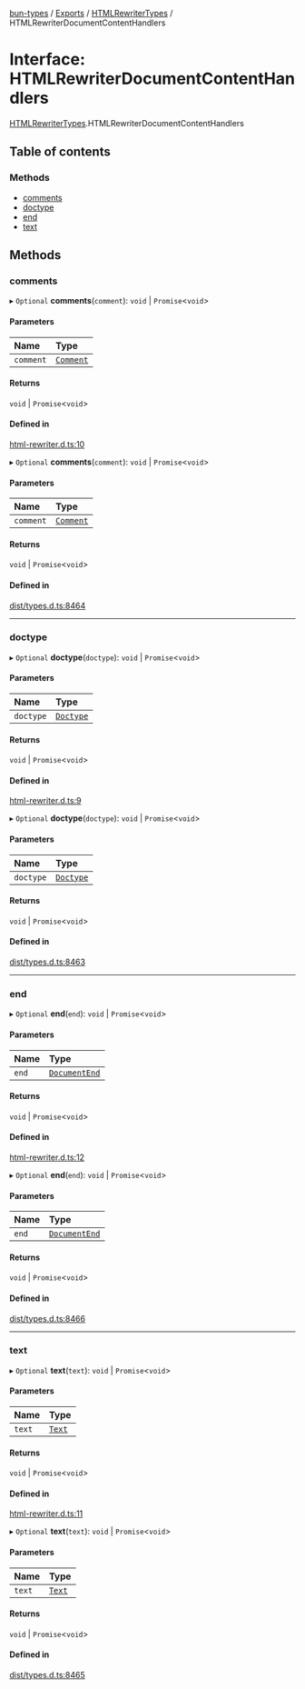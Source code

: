 [bun-types](../README.md) / [Exports](../modules.md) / [HTMLRewriterTypes](../modules/HTMLRewriterTypes.md) / HTMLRewriterDocumentContentHandlers

# Interface: HTMLRewriterDocumentContentHandlers

[HTMLRewriterTypes](../modules/HTMLRewriterTypes.md).HTMLRewriterDocumentContentHandlers

## Table of contents

### Methods

- [comments](HTMLRewriterTypes.HTMLRewriterDocumentContentHandlers.md#comments)
- [doctype](HTMLRewriterTypes.HTMLRewriterDocumentContentHandlers.md#doctype)
- [end](HTMLRewriterTypes.HTMLRewriterDocumentContentHandlers.md#end)
- [text](HTMLRewriterTypes.HTMLRewriterDocumentContentHandlers.md#text)

## Methods

### comments

▸ `Optional` **comments**(`comment`): `void` \| `Promise`<`void`\>

#### Parameters

| Name | Type |
| :------ | :------ |
| `comment` | [`Comment`](HTMLRewriterTypes.Comment.md) |

#### Returns

`void` \| `Promise`<`void`\>

#### Defined in

[html-rewriter.d.ts:10](https://github.com/valgaze/bun-types/blob/5e53f27/html-rewriter.d.ts#L10)

▸ `Optional` **comments**(`comment`): `void` \| `Promise`<`void`\>

#### Parameters

| Name | Type |
| :------ | :------ |
| `comment` | [`Comment`](HTMLRewriterTypes.Comment.md) |

#### Returns

`void` \| `Promise`<`void`\>

#### Defined in

[dist/types.d.ts:8464](https://github.com/valgaze/bun-types/blob/5e53f27/dist/types.d.ts#L8464)

___

### doctype

▸ `Optional` **doctype**(`doctype`): `void` \| `Promise`<`void`\>

#### Parameters

| Name | Type |
| :------ | :------ |
| `doctype` | [`Doctype`](HTMLRewriterTypes.Doctype.md) |

#### Returns

`void` \| `Promise`<`void`\>

#### Defined in

[html-rewriter.d.ts:9](https://github.com/valgaze/bun-types/blob/5e53f27/html-rewriter.d.ts#L9)

▸ `Optional` **doctype**(`doctype`): `void` \| `Promise`<`void`\>

#### Parameters

| Name | Type |
| :------ | :------ |
| `doctype` | [`Doctype`](HTMLRewriterTypes.Doctype.md) |

#### Returns

`void` \| `Promise`<`void`\>

#### Defined in

[dist/types.d.ts:8463](https://github.com/valgaze/bun-types/blob/5e53f27/dist/types.d.ts#L8463)

___

### end

▸ `Optional` **end**(`end`): `void` \| `Promise`<`void`\>

#### Parameters

| Name | Type |
| :------ | :------ |
| `end` | [`DocumentEnd`](HTMLRewriterTypes.DocumentEnd.md) |

#### Returns

`void` \| `Promise`<`void`\>

#### Defined in

[html-rewriter.d.ts:12](https://github.com/valgaze/bun-types/blob/5e53f27/html-rewriter.d.ts#L12)

▸ `Optional` **end**(`end`): `void` \| `Promise`<`void`\>

#### Parameters

| Name | Type |
| :------ | :------ |
| `end` | [`DocumentEnd`](HTMLRewriterTypes.DocumentEnd.md) |

#### Returns

`void` \| `Promise`<`void`\>

#### Defined in

[dist/types.d.ts:8466](https://github.com/valgaze/bun-types/blob/5e53f27/dist/types.d.ts#L8466)

___

### text

▸ `Optional` **text**(`text`): `void` \| `Promise`<`void`\>

#### Parameters

| Name | Type |
| :------ | :------ |
| `text` | [`Text`](HTMLRewriterTypes.Text.md) |

#### Returns

`void` \| `Promise`<`void`\>

#### Defined in

[html-rewriter.d.ts:11](https://github.com/valgaze/bun-types/blob/5e53f27/html-rewriter.d.ts#L11)

▸ `Optional` **text**(`text`): `void` \| `Promise`<`void`\>

#### Parameters

| Name | Type |
| :------ | :------ |
| `text` | [`Text`](HTMLRewriterTypes.Text.md) |

#### Returns

`void` \| `Promise`<`void`\>

#### Defined in

[dist/types.d.ts:8465](https://github.com/valgaze/bun-types/blob/5e53f27/dist/types.d.ts#L8465)
